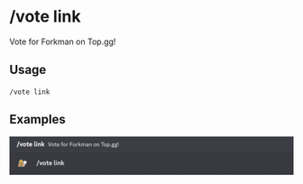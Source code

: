 # /vote link

Vote for Forkman on Top.gg!

## Usage

```
/vote link
```

## Examples

<img src="../../_media/examples/vote/link-0.png" class="prettier" draggable="false">